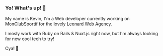 ### Yo! What's up! 👋

My name is Kevin, I'm a Web developer currently working on [MonClubSportif](https://monclubsportif.com/) for the lovely [Leonard Web Agency](https://leonardagenceweb.com/en/).

I mosly work with Ruby on Rails & Nuxt.js right now, but I'm always looking for new cool tech to try!

Cya! 🍻

<!--
**WhiskeyKev/WhiskeyKev** is a ✨ _special_ ✨ repository because its `README.md` (this file) appears on your GitHub profile.

Here are some ideas to get you started:

- 🔭 I’m currently working on ...
- 🌱 I’m currently learning ...
- 👯 I’m looking to collaborate on ...
- 🤔 I’m looking for help with ...
- 💬 Ask me about ...
- 📫 How to reach me: ...
- 😄 Pronouns: ...
- ⚡ Fun fact: ...
-->
